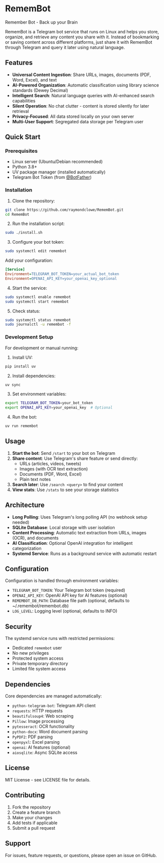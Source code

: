 # RememBot
Remember Bot - Back up your Brain

RememBot is a Telegram bot service that runs on Linux and helps you store, organize, and retrieve any content you share with it. Instead of bookmarking or saving content across different platforms, just share it with RememBot through Telegram and query it later using natural language.

## Features

- **Universal Content Ingestion**: Share URLs, images, documents (PDF, Word, Excel), and text
- **AI-Powered Organization**: Automatic classification using library science standards (Dewey Decimal)
- **Intelligent Search**: Natural language queries with AI-enhanced search capabilities
- **Silent Operation**: No chat clutter - content is stored silently for later retrieval
- **Privacy-Focused**: All data stored locally on your own server
- **Multi-User Support**: Segregated data storage per Telegram user

## Quick Start

### Prerequisites

- Linux server (Ubuntu/Debian recommended)
- Python 3.8+
- UV package manager (installed automatically)
- Telegram Bot Token (from [@BotFather](https://t.me/botfather))

### Installation

1. Clone the repository:
```bash
git clone https://github.com/raymondclowe/RememBot.git
cd RememBot
```

2. Run the installation script:
```bash
sudo ./install.sh
```

3. Configure your bot token:
```bash
sudo systemctl edit remembot
```
Add your configuration:
```ini
[Service]
Environment=TELEGRAM_BOT_TOKEN=your_actual_bot_token
Environment=OPENAI_API_KEY=your_openai_key_optional
```

4. Start the service:
```bash
sudo systemctl enable remembot
sudo systemctl start remembot
```

5. Check status:
```bash
sudo systemctl status remembot
sudo journalctl -u remembot -f
```

### Development Setup

For development or manual running:

1. Install UV:
```bash
pip install uv
```

2. Install dependencies:
```bash
uv sync
```

3. Set environment variables:
```bash
export TELEGRAM_BOT_TOKEN=your_bot_token
export OPENAI_API_KEY=your_openai_key  # Optional
```

4. Run the bot:
```bash
uv run remembot
```

## Usage

1. **Start the bot**: Send `/start` to your bot on Telegram
2. **Share content**: Use Telegram's share feature or send directly:
   - URLs (articles, videos, tweets)
   - Images (with OCR text extraction)
   - Documents (PDF, Word, Excel)
   - Plain text notes
3. **Search later**: Use `/search <query>` to find your content
4. **View stats**: Use `/stats` to see your storage statistics

## Architecture

- **Long Polling**: Uses Telegram's long polling API (no webhook setup needed)
- **SQLite Database**: Local storage with user isolation
- **Content Processing**: Automatic text extraction from URLs, images (OCR), and documents
- **AI Classification**: Optional OpenAI integration for intelligent categorization
- **Systemd Service**: Runs as a background service with automatic restart

## Configuration

Configuration is handled through environment variables:

- `TELEGRAM_BOT_TOKEN`: Your Telegram bot token (required)
- `OPENAI_API_KEY`: OpenAI API key for AI features (optional)
- `REMEMBOT_DB_PATH`: Database file path (optional, defaults to ~/.remembot/remembot.db)
- `LOG_LEVEL`: Logging level (optional, defaults to INFO)

## Security

The systemd service runs with restricted permissions:
- Dedicated `remembot` user
- No new privileges
- Protected system access
- Private temporary directory
- Limited file system access

## Dependencies

Core dependencies are managed automatically:
- `python-telegram-bot`: Telegram API client
- `requests`: HTTP requests
- `beautifulsoup4`: Web scraping
- `Pillow`: Image processing
- `pytesseract`: OCR functionality
- `python-docx`: Word document parsing
- `PyPDF2`: PDF parsing
- `openpyxl`: Excel parsing
- `openai`: AI features (optional)
- `aiosqlite`: Async SQLite access

## License

MIT License - see LICENSE file for details.

## Contributing

1. Fork the repository
2. Create a feature branch
3. Make your changes
4. Add tests if applicable
5. Submit a pull request

## Support

For issues, feature requests, or questions, please open an issue on GitHub.
